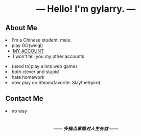 <div align="center">
            <h1>—  Hello! I'm gylarry.  —</h1>
</div>
        <h2>About Me</h2>
        <li>I'm a Chinese student. male. </li>
        <li>play GO(weiqi)
            <ul>
                <li><a href="https://online-go.com/player/1158161/" target="_blank">MY ACCOUNT</a></li>
                <li>I won't tell you my other accounts</li>
            </ul>
        </li>
        <li>(used to)play a lots web games</li>
        <li>both clever and stupid</li>
        <li>hate homework</li>
        <li>now play on Steam(favorite: SlaytheSpire)</li>
        <h2>Contact Me</h2>
        <li>no way</li>
        <br>
        <div align="center">
            <h5>—— 多搞点事情对人生有益 ——</h5>
        </div>

